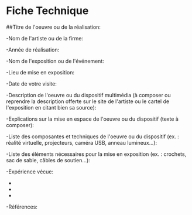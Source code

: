 # Fiche Technique

##Titre de l'oeuvre ou de la réalisation: 

-Nom de l'artiste ou de la firme: 

-Année de réalisation: 

-Nom de l'exposition ou de l'événement: 

-Lieu de mise en exposition: 

-Date de votre visite: 

-Description de l'oeuvre ou du dispositif multimédia (à composer ou reprendre la description offerte sur le site de l'artiste ou le cartel de l'exposition en citant bien sa source): 

-Explications sur la mise en espace de l'oeuvre ou du dispositif (texte à composer): 

-Liste des composantes et techniques de l'oeuvre ou du dispositif (ex. : réalité virtuelle, projecteurs, caméra USB, anneau lumineux...): 

-Liste des éléments nécessaires pour la mise en exposition (ex. : crochets, sac de sable, câbles de soutien...): 

-Expérience vécue:

*
*
*

-Références: 
